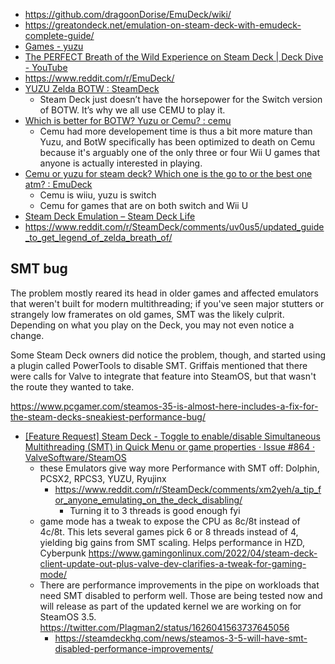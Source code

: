 - https://github.com/dragoonDorise/EmuDeck/wiki/
- https://greatondeck.net/emulation-on-steam-deck-with-emudeck-complete-guide/
- [Games - yuzu](https://yuzu-emu.org/game/#)
- [The PERFECT Breath of the Wild Experience on Steam Deck | Deck Dive - YouTube](https://www.youtube.com/watch?v=Iq-pgYlK7Ow)
- https://www.reddit.com/r/EmuDeck/
- [YUZU Zelda BOTW : SteamDeck](https://www.reddit.com/r/SteamDeck/comments/xq9yn6/yuzu_zelda_botw/)
  - Steam Deck just doesn’t have the horsepower for the Switch version of BOTW. It’s why we all use CEMU to play it.
- [Which is better for BOTW? Yuzu or Cemu? : cemu](https://www.reddit.com/r/cemu/comments/wvl9qa/which_is_better_for_botw_yuzu_or_cemu/)
  - Cemu had more developement time is thus a bit more mature than Yuzu, and BotW specifically has been optimized to death on Cemu because it's arguably one of the only three or four Wii U games that anyone is actually interested in playing.
- [Cemu or yuzu for steam deck? Which one is the go to or the best one atm? : EmuDeck](https://www.reddit.com/r/EmuDeck/comments/ygrsnx/cemu_or_yuzu_for_steam_deck_which_one_is_the_go/)
  - Cemu is wiiu, yuzu is switch
  - Cemu for games that are on both switch and Wii U
- [Steam Deck Emulation – Steam Deck Life](https://steamdecklife.com/category/steam-deck-emulation/)
- https://www.reddit.com/r/SteamDeck/comments/uv0us5/updated_guide_to_get_legend_of_zelda_breath_of/

## SMT bug

The problem mostly reared its head in older games and affected emulators that weren't built for modern multithreading; if you've seen major stutters or strangely low framerates on old games, SMT was the likely culprit. Depending on what you play on the Deck, you may not even notice a change.

Some Steam Deck owners did notice the problem, though, and started using a plugin called PowerTools to disable SMT. Griffais mentioned that there were calls for Valve to integrate that feature into SteamOS, but that wasn't the route they wanted to take.

https://www.pcgamer.com/steamos-35-is-almost-here-includes-a-fix-for-the-steam-decks-sneakiest-performance-bug/

- [[Feature Request] Steam Deck - Toggle to enable/disable Simultaneous Multithreading (SMT) in Quick Menu or game properties · Issue #864 · ValveSoftware/SteamOS](https://github.com/ValveSoftware/SteamOS/issues/864#issuecomment-1287855431)
  - these Emulators give way more Performance with SMT off: Dolphin, PCSX2, RPCS3, YUZU, Ryujinx
    - https://www.reddit.com/r/SteamDeck/comments/xm2yeh/a_tip_for_anyone_emulating_on_the_deck_disabling/
      - Turning it to 3 threads is good enough fyi
  - game mode has a tweak to expose the CPU as 8c/8t instead of 4c/8t. This lets several games pick 6 or 8 threads instead of 4, yielding big gains from SMT scaling. Helps performance in HZD, Cyberpunk https://www.gamingonlinux.com/2022/04/steam-deck-client-update-out-plus-valve-dev-clarifies-a-tweak-for-gaming-mode/
  - There are performance improvements in the pipe on workloads that need SMT disabled to perform well. Those are being tested now and will release as part of the updated kernel we are working on for SteamOS 3.5. https://twitter.com/Plagman2/status/1626041563737645056
    - https://steamdeckhq.com/news/steamos-3-5-will-have-smt-disabled-performance-improvements/
